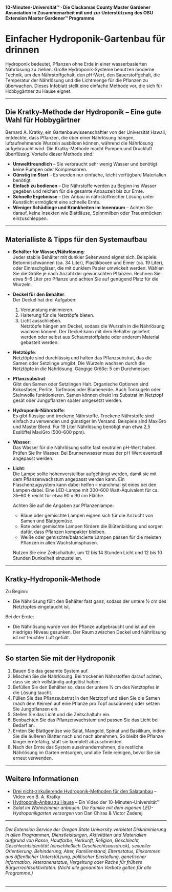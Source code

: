 #### 10-Minuten-Universität™ · Die Clackamas County Master Gardener Association in Zusammenarbeit mit und zur Unterstützung des OSU Extension Master Gardener™ Programms

# Einfacher Hydroponik-Gartenbau für drinnen

Hydroponik bedeutet, Pflanzen ohne Erde in einer wasserbasierten Nährlösung zu ziehen. Große Hydroponik-Systeme benutzen moderne Technik, um den Nährstoffgehalt, den pH-Wert, den Sauerstoffgehalt, die Temperatur der Nährlösung und die Lichtmenge für die Pflanzen zu überwachen. Dieses Infoblatt stellt eine einfache Methode vor, die sich für Hobbygärtner zu Hause eignet.

---

## Die Kratky-Methode der Hydroponik – Eine gute Wahl für Hobbygärtner

Bernard A. Kratky, ein Gartenbauwissenschaftler von der Universität Hawaii, entdeckte, dass Pflanzen, die über einer Nährlösung hängen, luftaufnehmende Wurzeln ausbilden können, während die Nährlösung aufgebraucht wird. Die Kratky-Methode macht Pumpen und Druckluft überflüssig. Vorteile dieser Methode sind:

- **Umweltfreundlich** – Sie verbraucht sehr wenig Wasser und benötigt keine Pumpen oder Kompressoren.
- **Günstig im Start** – Es werden nur einfache, leicht verfügbare Materialien benötigt.
- **Einfach zu bedienen** – Die Nährstoffe werden zu Beginn ins Wasser gegeben und reichen für die gesamte Anbauzeit bis zur Ernte.
- **Schnelle Ergebnisse** – Der Anbau in nährstoffreicher Lösung unter Kunstlicht ermöglicht eine schnelle Ernte.
- **Weniger Schädlinge und Krankheiten im Innenraum** – Achten Sie darauf, keine Insekten wie Blattläuse, Spinnmilben oder Trauermücken einzuschleppen.

---

## Materialliste & Tipps für den Systemaufbau

- **Behälter für Wasser/Nährlösung**:  
  Jeder stabile Behälter mit dunkler Seitenwand eignet sich. Beispiele: Betonmischwannen (ca. 34 Liter), Plastikboxen und Eimer (ca. 19 Liter), oder Einmachgläser, die mit dunklem Papier umwickelt werden. Wählen Sie die Größe je nach Anzahl der gewünschten Pflanzen. Rechnen Sie etwa 5–6 Liter pro Pflanze und achten Sie auf genügend Platz für die Wurzeln.

- **Deckel für den Behälter**:  
  Der Deckel hat drei Aufgaben:  
  1. Verdunstung minimieren.  
  2. Halterung für die Netztöpfe bieten.  
  3. Licht ausschließen.  
  Netztöpfe hängen am Deckel, sodass die Wurzeln in die Nährlösung wachsen können. Der Deckel kann mit dem Behälter geliefert werden oder selbst aus Schaumstoffplatte oder anderem Material gebastelt werden.

- **Netztöpfe**:  
  Netztöpfe sind durchlässig und halten das Pflanzsubstrat, das die Samen oder Setzlinge umgibt. Die Wurzeln wachsen durch die Netztöpfe in die Nährlösung. Gängige Größe: 5 cm Durchmesser.

- **Pflanzsubstrat**:  
  Gibt den Samen oder Setzlingen Halt. Organische Optionen sind Kokosfaser, Perlite, Torfmoos oder Blumenerde. Auch Tonkugeln oder Steinwolle funktionieren. Samen können direkt ins Substrat im Netztopf gesät oder Jungpflanzen später umgesetzt werden.

- **Hydroponik-Nährstoffe**:  
  Es gibt flüssige und trockene Nährstoffe. Trockene Nährstoffe sind einfach zu verwenden und günstiger im Versand. Beispiele sind MaxiGro und Master Blend. Für 19 Liter Nährlösung benötigt man etwa 2,5 Esslöffel MaxiGro (500–600 ppm).

- **Wasser**:  
  Das Wasser für die Nährlösung sollte fast neutralen pH-Wert haben. Prüfen Sie Ihr Wasser. Bei Brunnenwasser muss der pH-Wert eventuell angepasst werden.

- **Licht**:  
  Die Lampe sollte höhenverstellbar aufgehängt werden, damit sie mit dem Pflanzenwachstum angepasst werden kann. Ein Flaschenzugsystem kann dabei helfen – manchmal ist eines bei den Lampen dabei. Eine LED-Lampe mit 300–600 Watt-Äquivalent für ca. 35–60 € reicht für etwa 90 x 90 cm Fläche.

  Achten Sie auf die Angaben zur Pflanzenlampe:
  - Blaue oder gemischte Lampen eignen sich für die Anzucht von Samen und Blattgemüse.
  - Rote oder gemischte Lampen fördern die Blütenbildung und sorgen dafür, dass Pflanzen kompakter bleiben.
  - Weiße oder gemischte/balancierte Lampen passen für die meisten Pflanzen in allen Wachstumsphasen.

  Nutzen Sie eine Zeitschaltuhr, um 12 bis 14 Stunden Licht und 12 bis 10 Stunden Dunkelheit einzustellen.

---

## Kratky-Hydroponik-Methode

Zu Beginn:
- Die Nährlösung füllt den Behälter fast ganz, sodass der untere ½ cm des Netztopfes eingetaucht ist.

Bei der Ernte:
- Die Nährlösung wurde von der Pflanze aufgebraucht und ist auf ein niedriges Niveau gesunken. Der Raum zwischen Deckel und Nährlösung ist mit feuchter Luft gefüllt.

---

## So starten Sie mit der Hydroponik

1. Bauen Sie das gesamte System auf.
2. Mischen Sie die Nährlösung. Bei trockenen Nährstoffen darauf achten, dass sie sich vollständig aufgelöst haben.
3. Befüllen Sie den Behälter so, dass der untere ½ cm des Netztopfes in die Lösung taucht.
4. Füllen Sie das Pflanzsubstrat in den Netztopf und säen Sie die Samen (nach dem Keimen auf eine Pflanze pro Topf ausdünnen) oder setzen Sie Jungpflanzen ein.
5. Stellen Sie das Licht und die Zeitschaltuhr ein.
6. Beobachten Sie das Pflanzenwachstum und passen Sie das Licht bei Bedarf an.
7. Ernten Sie Blattgemüse wie Salat, Mangold, Spinat und Basilikum, indem Sie die äußeren Blätter nach und nach abnehmen. So bleibt die Pflanze länger erntefähig, statt sie komplett abzuschneiden.
8. Nach der Ernte das System auseinandernehmen, die restliche Nährlösung im Garten entsorgen, und alle Teile reinigen, bevor Sie sie erneut verwenden.

---

## Weitere Informationen

- [Drei nicht-zirkulierende Hydroponik-Methoden für den Salatanbau](https://www.youtube.com/watch?v=jiGQsfiPwkI) – Video von B. A. Kratky
- [Hydroponik-Anbau zu Hause](http://www.cmastergardeners.org/10-minute-university) – Ein Video der 10-Minuten-Universität™
- *Salat im Wohnzimmer anbauen: Die Familie mit dem eigenen LED-Hydroponikgarten versorgen* von Dan Chiras & Victor Zaderej

---

###### Der Extension Service der Oregon State University verbietet Diskriminierung in allen Programmen, Dienstleistungen, Aktivitäten und Materialien aufgrund von Rasse, Hautfarbe, Herkunft, Religion, Geschlecht, Geschlechtsidentität (einschließlich Geschlechtsausdruck), sexueller Orientierung, Behinderung, Alter, Familienstand, Elternstatus, Einkommen aus öffentlicher Unterstützung, politischer Einstellung, genetischer Information, Veteranenstatus, Vergeltung oder Rache für frühere Bürgerrechtsaktivitäten. (Nicht alle genannten Verbote gelten für alle Programme.)
---